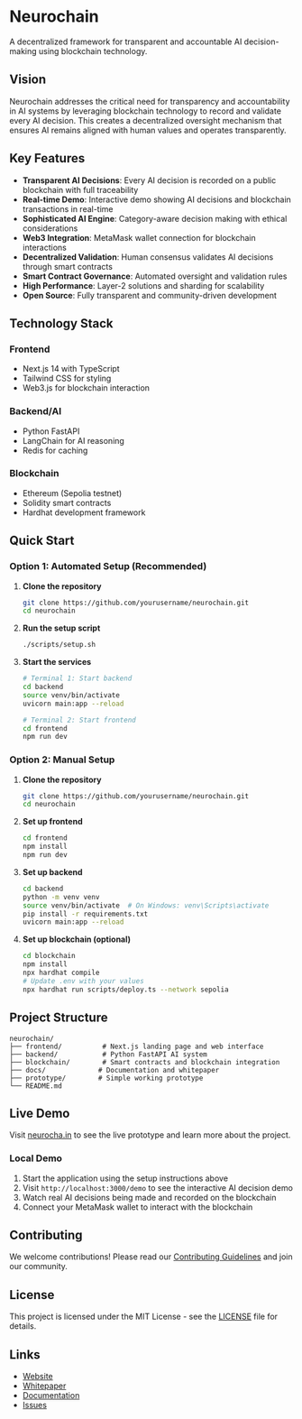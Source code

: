 # Neurochain

A decentralized framework for transparent and accountable AI decision-making using blockchain technology.

## Vision

Neurochain addresses the critical need for transparency and accountability in AI systems by leveraging blockchain technology to record and validate every AI decision. This creates a decentralized oversight mechanism that ensures AI remains aligned with human values and operates transparently.

## Key Features

- **Transparent AI Decisions**: Every AI decision is recorded on a public blockchain with full traceability
- **Real-time Demo**: Interactive demo showing AI decisions and blockchain transactions in real-time
- **Sophisticated AI Engine**: Category-aware decision making with ethical considerations
- **Web3 Integration**: MetaMask wallet connection for blockchain interactions
- **Decentralized Validation**: Human consensus validates AI decisions through smart contracts
- **Smart Contract Governance**: Automated oversight and validation rules
- **High Performance**: Layer-2 solutions and sharding for scalability
- **Open Source**: Fully transparent and community-driven development

## Technology Stack

### Frontend
- Next.js 14 with TypeScript
- Tailwind CSS for styling
- Web3.js for blockchain interaction

### Backend/AI
- Python FastAPI
- LangChain for AI reasoning
- Redis for caching

### Blockchain
- Ethereum (Sepolia testnet)
- Solidity smart contracts
- Hardhat development framework

## Quick Start

### Option 1: Automated Setup (Recommended)

1. **Clone the repository**
   ```bash
   git clone https://github.com/yourusername/neurochain.git
   cd neurochain
   ```

2. **Run the setup script**
   ```bash
   ./scripts/setup.sh
   ```

3. **Start the services**
   ```bash
   # Terminal 1: Start backend
   cd backend
   source venv/bin/activate
   uvicorn main:app --reload
   
   # Terminal 2: Start frontend
   cd frontend
   npm run dev
   ```

### Option 2: Manual Setup

1. **Clone the repository**
   ```bash
   git clone https://github.com/yourusername/neurochain.git
   cd neurochain
   ```

2. **Set up frontend**
   ```bash
   cd frontend
   npm install
   npm run dev
   ```

3. **Set up backend**
   ```bash
   cd backend
   python -m venv venv
   source venv/bin/activate  # On Windows: venv\Scripts\activate
   pip install -r requirements.txt
   uvicorn main:app --reload
   ```

4. **Set up blockchain (optional)**
   ```bash
   cd blockchain
   npm install
   npx hardhat compile
   # Update .env with your values
   npx hardhat run scripts/deploy.ts --network sepolia
   ```

## Project Structure

```
neurochain/
├── frontend/          # Next.js landing page and web interface
├── backend/           # Python FastAPI AI system
├── blockchain/        # Smart contracts and blockchain integration
├── docs/             # Documentation and whitepaper
├── prototype/        # Simple working prototype
└── README.md
```

## Live Demo

Visit [neurocha.in](https://neurocha.in) to see the live prototype and learn more about the project.

### Local Demo

1. Start the application using the setup instructions above
2. Visit `http://localhost:3000/demo` to see the interactive AI decision demo
3. Watch real AI decisions being made and recorded on the blockchain
4. Connect your MetaMask wallet to interact with the blockchain

## Contributing

We welcome contributions! Please read our [Contributing Guidelines](CONTRIBUTING.md) and join our community.

## License

This project is licensed under the MIT License - see the [LICENSE](LICENSE) file for details.

## Links

- [Website](https://neurocha.in)
- [Whitepaper](docs/Neurochain_Whitepaper.md)
- [Documentation](docs/)
- [Issues](https://github.com/yourusername/neurochain/issues) 